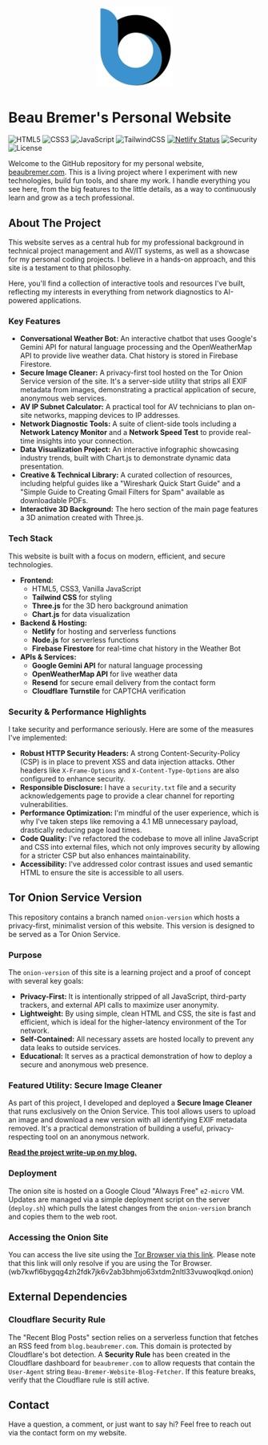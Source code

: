 <p align="center">
<img src="img/favicon/favicon_email.svg" alt="alt text" width="150">
</p>

# Beau Bremer's Personal Website

![HTML5](https://img.shields.io/badge/html5-%23E34F26.svg?style=for-the-badge&logo=html5&logoColor=white)
![CSS3](https://img.shields.io/badge/css3-%231572B6.svg?style=for-the-badge&logo=css3&logoColor=white)
![JavaScript](https://img.shields.io/badge/javascript-%23323330.svg?style=for-the-badge&logo=javascript&logoColor=%23F7DF1E)
![TailwindCSS](https://img.shields.io/badge/tailwindcss-%2338B2AC.svg?style=for-the-badge&logo=tailwind-css&logoColor=white)
[![Netlify Status](https://api.netlify.com/api/v1/badges/80028065-01f6-4f67-9922-c62f7feb32b7/deploy-status)](https://app.netlify.com/projects/bb-main-site/deploys)
![Security](https://img.shields.io/badge/Security-Policy-blue.svg)
![License](https://img.shields.io/badge/License-MIT-yellow.svg)

Welcome to the GitHub repository for my personal website, [beaubremer.com](https://beaubremer.com). This is a living project where I experiment with new technologies, build fun tools, and share my work. I handle everything you see here, from the big features to the little details, as a way to continuously learn and grow as a tech professional.

## About The Project

This website serves as a central hub for my professional background in technical project management and AV/IT systems, as well as a showcase for my personal coding projects. I believe in a hands-on approach, and this site is a testament to that philosophy.

Here, you'll find a collection of interactive tools and resources I've built, reflecting my interests in everything from network diagnostics to AI-powered applications.

### Key Features

  * **Conversational Weather Bot:** An interactive chatbot that uses Google's Gemini API for natural language processing and the OpenWeatherMap API to provide live weather data. Chat history is stored in Firebase Firestore.
  * **Secure Image Cleaner:** A privacy-first tool hosted on the Tor Onion Service version of the site. It's a server-side utility that strips all EXIF metadata from images, demonstrating a practical application of secure, anonymous web services.
  * **AV IP Subnet Calculator:** A practical tool for AV technicians to plan on-site networks, mapping devices to IP addresses.
  * **Network Diagnostic Tools:** A suite of client-side tools including a **Network Latency Monitor** and a **Network Speed Test** to provide real-time insights into your connection.
  * **Data Visualization Project:** An interactive infographic showcasing industry trends, built with Chart.js to demonstrate dynamic data presentation.
  * **Creative & Technical Library:** A curated collection of resources, including helpful guides like a "Wireshark Quick Start Guide" and a "Simple Guide to Creating Gmail Filters for Spam" available as downloadable PDFs.
  * **Interactive 3D Background:** The hero section of the main page features a 3D animation created with Three.js.

### Tech Stack

This website is built with a focus on modern, efficient, and secure technologies.

  * **Frontend:**
      * HTML5, CSS3, Vanilla JavaScript
      * **Tailwind CSS** for styling
      * **Three.js** for the 3D hero background animation
      * **Chart.js** for data visualization
  * **Backend & Hosting:**
      * **Netlify** for hosting and serverless functions
      * **Node.js** for serverless functions
      * **Firebase Firestore** for real-time chat history in the Weather Bot
  * **APIs & Services:**
      * **Google Gemini API** for natural language processing
      * **OpenWeatherMap API** for live weather data
      * **Resend** for secure email delivery from the contact form
      * **Cloudflare Turnstile** for CAPTCHA verification

### Security & Performance Highlights

I take security and performance seriously. Here are some of the measures I've implemented:

  * **Robust HTTP Security Headers:** A strong Content-Security-Policy (CSP) is in place to prevent XSS and data injection attacks. Other headers like `X-Frame-Options` and `X-Content-Type-Options` are also configured to enhance security.
  * **Responsible Disclosure:** I have a `security.txt` file and a security acknowledgements page to provide a clear channel for reporting vulnerabilities.
  * **Performance Optimization:** I'm mindful of the user experience, which is why I've taken steps like removing a 4.1 MB unnecessary payload, drastically reducing page load times.
  * **Code Quality:** I've refactored the codebase to move all inline JavaScript and CSS into external files, which not only improves security by allowing for a stricter CSP but also enhances maintainability.
  * **Accessibility:** I've addressed color contrast issues and used semantic HTML to ensure the site is accessible to all users.

## Tor Onion Service Version

This repository contains a branch named `onion-version` which hosts a privacy-first, minimalist version of this website. This version is designed to be served as a Tor Onion Service.

### Purpose

The `onion-version` of this site is a learning project and a proof of concept with several key goals:

  * **Privacy-First:** It is intentionally stripped of all JavaScript, third-party trackers, and external API calls to maximize user anonymity.
  * **Lightweight:** By using simple, clean HTML and CSS, the site is fast and efficient, which is ideal for the higher-latency environment of the Tor network.
  * **Self-Contained:** All necessary assets are hosted locally to prevent any data leaks to outside services.
  * **Educational:** It serves as a practical demonstration of how to deploy a secure and anonymous web presence.

### Featured Utility: Secure Image Cleaner

As part of this project, I developed and deployed a **Secure Image Cleaner** that runs exclusively on the Onion Service. This tool allows users to upload an image and download a new version with all identifying EXIF metadata removed. It's a practical demonstration of building a useful, privacy-respecting tool on an anonymous network.

**[Read the project write-up on my blog.](https://blog.beaubremer.com/posts/iimage_cleaner_on_a_tor_onion_service/)**

### Deployment

The onion site is hosted on a Google Cloud "Always Free" `e2-micro` VM. Updates are managed via a simple deployment script on the server (`deploy.sh`) which pulls the latest changes from the `onion-version` branch and copies them to the web root.

### Accessing the Onion Site

You can access the live site using the [Tor Browser via this link](http://wb7kwfl6bygqg4zh2fdk7jk6v2ab3bhmjo63xtdm2nltl33vuwoqlkqd.onion). Please note that this link will only resolve if you are using the Tor Browser. (wb7kwfl6bygqg4zh2fdk7jk6v2ab3bhmjo63xtdm2nltl33vuwoqlkqd.onion)

## External Dependencies

### Cloudflare Security Rule

The "Recent Blog Posts" section relies on a serverless function that fetches an RSS feed from `blog.beaubremer.com`. This domain is protected by Cloudflare's bot detection. A **Security Rule** has been created in the Cloudflare dashboard for `beaubremer.com` to allow requests that contain the `User-Agent` string `Beau-Bremer-Website-Blog-Fetcher`. If this feature breaks, verify that the Cloudflare rule is still active.


## Contact

Have a question, a comment, or just want to say hi? Feel free to reach out via the contact form on my website.
